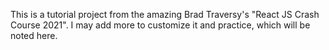 This is a tutorial project from the amazing Brad Traversy's "React JS Crash Course 2021".
I may add more to customize it and practice, which will be noted here.